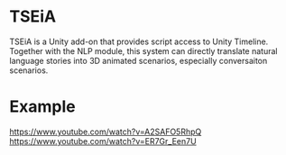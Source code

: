 # TSEiA
TSEiA is a Unity add-on that provides script access to Unity Timeline.
Together with the NLP module, this system can directly translate natural language stories into 3D animated scenarios, especially conversaiton scenarios.

# Example
https://www.youtube.com/watch?v=A2SAFO5RhpQ <br>
https://www.youtube.com/watch?v=ER7Gr_Een7U
